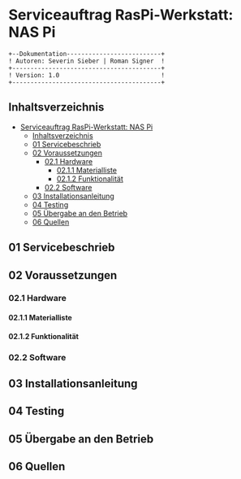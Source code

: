 # Serviceauftrag RasPi-Werkstatt: NAS Pi
```
+--Dokumentation--------------------------+
! Autoren: Severin Sieber | Roman Signer  !
+-----------------------------------------+
! Version: 1.0                            !
+-----------------------------------------+
```
## Inhaltsverzeichnis
- [Serviceauftrag RasPi-Werkstatt: NAS Pi](#serviceauftrag-raspi-werkstatt-nas-pi)
  - [Inhaltsverzeichnis](#inhaltsverzeichnis)
  - [01 Servicebeschrieb](#01-servicebeschrieb)
  - [02 Voraussetzungen](#02-voraussetzungen)
    - [02.1 Hardware](#021-hardware)
      - [02.1.1 Materialliste](#0211-materialliste)
      - [02.1.2 Funktionalität](#0212-funktionalit%c3%a4t)
    - [02.2 Software](#022-software)
  - [03 Installationsanleitung](#03-installationsanleitung)
  - [04 Testing](#04-testing)
  - [05 Übergabe an den Betrieb](#05-%c3%9cbergabe-an-den-betrieb)
  - [06 Quellen](#06-quellen)

## 01 Servicebeschrieb


## 02 Voraussetzungen

### 02.1 Hardware
#### 02.1.1 Materialliste

#### 02.1.2 Funktionalität

### 02.2 Software


## 03 Installationsanleitung


## 04 Testing


## 05 Übergabe an den Betrieb


## 06 Quellen